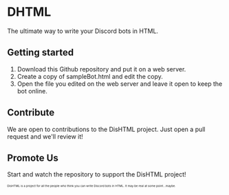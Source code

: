 # DHTML
The ultimate way to write your Discord bots in HTML.
## Getting started
1. Download this Github repository and put it on a web server.
2. Create a copy of sampleBot.html and edit the copy.
3. Open the file you edited on the web server and leave it open to keep the bot online.
## Contribute
We are open to contributions to the DisHTML project. Just open a pull request and we'll review it!
## Promote Us
Start and watch the repository to support the DisHTML project!


<sup><sup><sup><sup>DisHTML is a project for all the people who think you can write Discord bots in HTML. It may be real at some point...maybe.</sup></sup></sup></sup>
